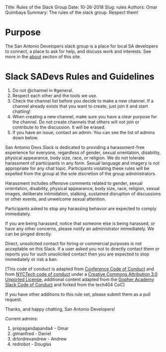 Title: Rules of the Slack Group
Date: 10-26-2018
Slug: rules
Authors: Omar Quimbaya
Summary: The rules of the slack group. Respect them!

# Purpose

The San Antonio Developers slack group is a place for local SA developers to connect, a place to ask for help, and discuss work and interests. See more in the [about](/about) section of this site.

# Slack SADevs Rules and Guidelines

1. Do not @channel in #general.
1. Respect each other and the tools we use.
1. Check the channel list before you decide to make a new channel. If a channel already exists that you want to create, just join it and start chatting!
1. When creating a new channel, make sure you have a clear purpose for the channel. Do not create channels that others will not join or contribute to the discussion. It will be erased.
1. If you have an issue, contact an admin. You can see the list of admins down below.

San Antonio Devs Slack is dedicated to providing a harassment-free experience for everyone, regardless of gender, sexual orientation, disability, physical appearance, body size, race, or religion. We do not tolerate harassment of participants in any form. Sexual language and imagery is not appropriate for any chat topic. Participants violating these rules will be expelled from the group at the sole discretion of the group administrators.

Harassment includes offensive comments related to gender, sexual orientation, disability, physical appearance, body size, race, religion, sexual images, deliberate intimidation, stalking, sustained disruption of discussions or other events, and unwelcome sexual attention.

Participants asked to stop any harassing behavior are expected to comply immediately.

If you are being harassed, notice that someone else is being harassed, or have any other concerns, please notify an administrator immediately. We can be pinged directly.

Direct, unsolicited contact for hiring or commercial purposes is not acceptable on this Slack. If a user asked you not to directly contact them or reports you for such unsolicited contact then you are expected to stop immediately or risk a ban.

[This code of conduct is adapted from [Conference Code of Conduct](http://confcodeofconduct.com) and from [NYCTech code of conduct](https://github.com/skamille/CoC/blob/master/README.md) under a [Creative Commons Attribution 3.0 Unported License](http://creativecommons.org/licenses/by/3.0/deed.en_US), additional content adapted from the [Gopher Academy Slack Code of Conduct](https://docs.google.com/document/d/1YO_xIZPhD1OsquKdCuAq-fFECs8b37wfhVRfnx3DjzM/edit) and forked from the tech404 CoC]

If you have other additions to this rule set, please submit them as a pull request.

Thanks, and happy chatting, San Antonio Developers!

Current admins:

1. propagandapanda4 - Omar
1. gtmanfred - Daniel
1. drlordrevandrew - Andrew
1. redrobot - Douglas